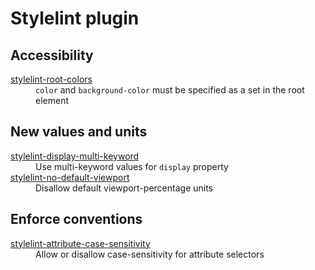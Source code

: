 # Stylelint plugin

## Accessibility

<dl>
  <div>
    <dt><a href="packages/root-colors">stylelint-root-colors</a></dt>
    <dd><code>color</code> and <code>background-color</code> must be specified as a set in the root element</dd>
  </div>
</dl>

## New values and units

<dl>
  <div>
    <dt><a href="packages/display-multi-keyword">stylelint-display-multi-keyword</a></dt>
    <dd>Use multi-keyword values for <code>display</code> property</dd>
  </div>
  <div>
    <dt><a href="packages/no-default-viewport">stylelint-no-default-viewport</a></dt>
    <dd>Disallow default viewport-percentage units</dd>
  </div>
</dl>

## Enforce conventions

<dl>
  <div>
    <dt><a href="packages/attribute-case-sensitivity">stylelint-attribute-case-sensitivity</a></dt>
    <dd>Allow or disallow case-sensitivity for attribute selectors</dd>
  </div>
</dl>
